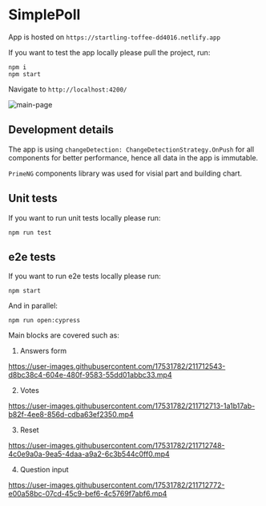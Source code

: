 # SimplePoll

App is hosted on `https://startling-toffee-dd4016.netlify.app`

If you want to test the app locally please pull the project, run:

```
npm i
npm start
```

Navigate to `http://localhost:4200/`

![main-page](https://user-images.githubusercontent.com/17531782/211712677-c202e644-bdd7-43f3-99d1-865b0321f32a.png)

## Development details

The app is using `changeDetection: ChangeDetectionStrategy.OnPush` for all components for better performance, hence all data in the app is immutable.

`PrimeNG` components library was used for visial part and building chart.

## Unit tests

If you want to run unit tests locally please run:

```
npm run test
```

## e2e tests

If you want to run e2e tests locally please run:

```
npm start
```

And in parallel:

```
npm run open:cypress
```

Main blocks are covered such as:

1. Answers form

https://user-images.githubusercontent.com/17531782/211712543-d8bc38c4-604e-480f-9583-55dd01abbc33.mp4

2. Votes

https://user-images.githubusercontent.com/17531782/211712713-1a1b17ab-b82f-4ee8-856d-cdba63ef2350.mp4

3. Reset

https://user-images.githubusercontent.com/17531782/211712748-4c0e9a0a-9ea5-4daa-a9a2-6c3b544c0ff0.mp4

4. Question input

https://user-images.githubusercontent.com/17531782/211712772-e00a58bc-07cd-45c9-bef6-4c5769f7abf6.mp4
